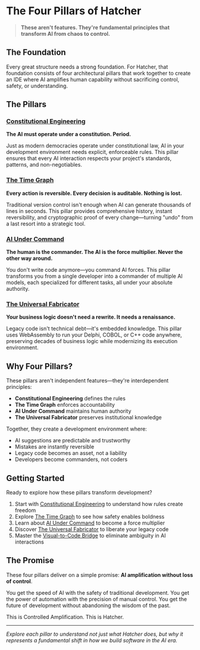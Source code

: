 # The Four Pillars of Hatcher

> **These aren't features. They're fundamental principles that transform AI from chaos to control.**

## The Foundation

Every great structure needs a strong foundation. For Hatcher, that foundation consists of four architectural pillars that work together to create an IDE where AI amplifies human capability without sacrificing control, safety, or understanding.

## The Pillars

### <DocIcon type="constitutional" inline /> [Constitutional Engineering](/constitutional-engineering)

**The AI must operate under a constitution. Period.**

Just as modern democracies operate under constitutional law, AI in your development environment needs explicit, enforceable rules. This pillar ensures that every AI interaction respects your project's standards, patterns, and non-negotiables.

### <DocIcon type="time-graph" inline /> [The Time Graph](/pillars-time-graph)

**Every action is reversible. Every decision is auditable. Nothing is lost.**

Traditional version control isn't enough when AI can generate thousands of lines in seconds. This pillar provides comprehensive history, instant reversibility, and cryptographic proof of every change—turning "undo" from a last resort into a strategic tool.

### <DocIcon type="ai-command" inline /> [AI Under Command](/pillars-ai-under-command)

**The human is the commander. The AI is the force multiplier. Never the other way around.**

You don't write code anymore—you command AI forces. This pillar transforms you from a single developer into a commander of multiple AI models, each specialized for different tasks, all under your absolute authority.

### <DocIcon type="universal-fabricator" inline /> [The Universal Fabricator](/pillars-universal-fabricator)

**Your business logic doesn't need a rewrite. It needs a renaissance.**

Legacy code isn't technical debt—it's embedded knowledge. This pillar uses WebAssembly to run your Delphi, COBOL, or C++ code anywhere, preserving decades of business logic while modernizing its execution environment.

## Why Four Pillars?

These pillars aren't independent features—they're interdependent principles:

- **Constitutional Engineering** defines the rules
- **The Time Graph** enforces accountability
- **AI Under Command** maintains human authority
- **The Universal Fabricator** preserves institutional knowledge

Together, they create a development environment where:

- AI suggestions are predictable and trustworthy
- Mistakes are instantly reversible
- Legacy code becomes an asset, not a liability
- Developers become commanders, not coders

## Getting Started

Ready to explore how these pillars transform development?

1. Start with [Constitutional Engineering](/constitutional-engineering) to understand how rules create freedom
2. Explore [The Time Graph](/pillars-time-graph) to see how safety enables boldness
3. Learn about [AI Under Command](/pillars-ai-under-command) to become a force multiplier
4. Discover [The Universal Fabricator](/pillars-universal-fabricator) to liberate your legacy code
5. Master the [Visual-to-Code Bridge](/visual-to-code) to eliminate ambiguity in AI interactions

## The Promise

These four pillars deliver on a simple promise: **AI amplification without loss of control**.

You get the speed of AI with the safety of traditional development. You get the power of automation with the precision of manual control. You get the future of development without abandoning the wisdom of the past.

This is Controlled Amplification. This is Hatcher.

---

_Explore each pillar to understand not just what Hatcher does, but why it represents a fundamental shift in how we build software in the AI era._

<PageCTA
  title="Build on Solid Foundations"
  subtitle="Master the four pillars that transform AI from chaos to control"
  buttonText="Explore the First Pillar"
  buttonLink="/pillars-constitutional-engineering"
  buttonStyle="secondary"
  footer="Strong foundations enable infinite possibilities."
/>
